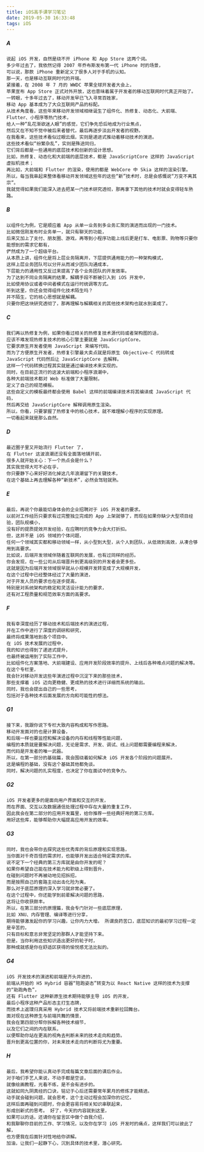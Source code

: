 ```yaml
---
title: iOS高手课学习笔记
date: 2019-05-30 16:33:48
tags: iOS
---
```

##### A

    说起 iOS 开发，自然是绕不开 iPhone 和 App Store 这两个词。
    多少年过去了，我依然记得 2007 年乔布斯发布第一代 iPhone 时的场景，
    可以说，那款 iPhone 重新定义了很多人对于手机的认知。
    那一天，也是移动互联网时代的开端。
    紧接着，在 2008 年 7 月的 WWDC 苹果全球开发者大会上，
    苹果宣布 App Store 正式对外开放，这也意味着属于开发者的移动互联网时代真正开始了。
    一转眼，十多年过去了，移动开发早已飞入寻常百姓家，
    移动 App 基本成为了大众互联网产品的标配。
    从技术角度看，这些年来移动开发领域相继诞生了组件化、热修复、动态化、大前端、Flutter、小程序等热门技术，
    给人一种“乱花渐欲迷人眼”的感觉，它们争先恐后地成为行业焦点，
    然后又在不知不觉中被后来者替代，最后再逐步淡出开发者的视野。
    在我看来，这些技术看似过眼云烟，实则是递进式推动着移动技术的演进。
    这些技术看似“纷繁杂乱”，实则是殊途同归，
    它们背后都是一些通用的底层技术和创新的设计思想。
    比如，热修复、动态化和大前端的底层技术，都是 JavaScriptCore 这样的 JavaScript 虚拟机技术；
    再比如，大前端和 Flutter 的渲染，使用的都是 WebCore 中 Skia 这样的渲染引擎。
    所以，每当我串起来整体看移动开发领域这些年的这些“新”技术时，总是会感慨说“万变不离其宗”。
    我就觉得如果我们能深入进去把某一门技术研究透彻，那再拿下其他的技术时就会变得轻车熟路。
    
##### B

    以组件化为例，它是顺应着 App 从单一业务到多业务汇聚的演进而出现的一门技术。
    比如微信刚发布时业务单一，就只有聊天的功能，
    后来又加上了支付、朋友圈、游戏，再等到小程序功能上线后更是打车、电影票、购物等只要你能想到的需求它都有，
    俨然成为了一个超级平台。
    从本质上讲，组件化是将上层业务隔离开，下层提供通用能力的一种架构模式，
    这样上层业务团队可以分开从而减少团队沟通成本，
    下层能力的通用性又反过来提高了各个业务团队的开发效率。
    为了达到不同业务隔离的结果，解耦手段不断被引入到 iOS 开发中，
    比如使用协议或者中间者模式在运行时统调等方式。
    听到这里，你还会觉得组件化技术陌生吗？
    并不陌生，它的核心思想就是解耦。
    只要你把这块研究透彻了，那再理解与解耦相关的其他技术架构也就水到渠成了。
    
##### C

    我们再以热修复为例，如果你看过相关的热修复技术源代码或者架构图的话，
    应该不难发现热修复技术的核心引擎主要就是 JavaScriptCore，
    它要求原生开发者使用 JavaScript 来编写代码。
    而为了方便原生开发者，热修复引擎最大卖点就是将原生 Objective-C 代码转成 JavaScript 代码然后让 JavaScriptCore 去解释。
    这样一个代码转换过程其实就是通过编译技术来实现的。
    同时，在目前正流行的这波大前端和小程序浪潮中，
    各种大前端技术都对 Web 标准做了大量限制，
    定义了自己的规范模板。
    这些自定义的模板最终都会使用 Babel 这样的前端编译技术将其编译成 JavaScript 代码，
    然后再交给 JavaScriptCore 解释调用原生渲染。
    所以，你看，只要掌握了热修复中的核心技术，就不难理解小程序的实现原理。
    一切看起来就是那么自然。
    
##### D

    最近圈子里又开始流行 Flutter 了，
    在 Flutter 这波浪潮还没有全面落地铺开前，
    很多人就开始关心：下一个热点会是什么？
    其实我觉得大可不必在乎，
    你只要静下心来好好消化掉这几年浪潮留下的关键技术，
    在这个基础上再去理解各种“新技术”，必然会驾轻就熟。
    
##### E

    最后，再说个你最能切身体会的企业招聘对于 iOS 开发者的要求。
    以前对工作经历只要求有过完整独立完成的 App 上架就够了，而现在如果你缺少大型项目经验，团队规模小，
    没有好的提质提效开发经验，在应聘时的竞争力会大打折扣。
    但，这并不是 iOS 领域的个体问题，
    任何一个领域其实都和移动领域一样，从小型到大型，从个人到团队，从低效到高效，从凑合够用到高要求。
    比如说，后端开发领域伴随着互联网的发展，也有过同样的经历。
    你会发现，在一些公司从后端晋升到更高级别的开发者会更多些。
    这就是因为后端开发领域很早就从小规模开发转变成了大规模开发，
    在这个过程中已经整体经过了大量的演进，
    对于开发人员的要求也在逐步提高，
    特别是对系统架构的稳定和灵活设计能力的要求，
    还有对工程质量和规范效率方面的高要求。
    
##### F

    我有幸深度经历了移动技术和后端技术的演进过程，
    并在工作中进行了深度的调研和研究，
    最终将成果落地到各个项目中。
    在 iOS 技术发展的过程中，
    我的知识也得到了递进式提升，
    也最终被运用到了实际工作中，
    比如组件化方案落地、大前端建设、应用开发阶段效率的提升、上线后各种难点问题的解决等。
    在这个专栏里，
    我会针对移动开发这些年演进过程中沉淀下来的那些技术，
    那些支撑着 iOS 迈向更稳健、更成熟的技术进行详细而系统的输出。
    同时，我也会提出自己的一些思考，
    包括对于各种技术后面发展的方向和可能性的想法。
    
##### G1

    接下来，我跟你说下专栏大致内容构成和写作思路。
    移动开发面对的也是计算设备，
    和后端一样也要监控和解决设备的内存和线程等性能问题，
    编程的本质就是要解决问题，无论是需求、开发、调试、线上问题都需要编程来解决，
    而代码是开发者的唯一武器。
    所以，在第一部分的基础篇，我会围绕着如何解决 iOS 开发各个阶段的问题展开。
    这是编程的基础，没有这个基础其他都免谈。
    同时，解决问题的扎实程度，也决定了你在面试中的竞争力。
    
 ##### G2
 
    iOS 开发者更多的是面向用户界面和交互的开发，
    而在界面、交互以及数据通信处理过程中存在大量的重复工作，
    因此我会在第二部分的应用开发篇里，给你推荐一些经典好用的第三方库。
    用好这些库，能够帮助你大幅提高应用开发的效率。
    
##### G3
     
    同时，我也会带你去探究这些优秀库的背后原理和实现思路，
    当你面对千奇百怪的需求时，也能够开发出适合特定需求的库。
    说不定下一个经典的第三方库就是由你开发的呢？
    如果你希望自己能在技术能力和职级上得到晋升，
    在碰到问题时不再被动地见招拆招，
    而是按照自己的套路主动出击化险为夷，
    那么对于底层原理的深入学习就非常必要了。
    在这个过程中，你还能学到前辈解决问题的思路，
    这将让你收获颇丰。
    所以，在第三部分的原理篇，我会专门针对一些底层原理，
    比如 XNU、内存管理、编译等进行分享，
    期待能够激发起你的学习兴趣，让你内力大增。 所谓良药苦口，底层知识的最初学习过程一定是辛苦的，
    只有目标和意志非常坚定的那群人才能坚持下来。
    但是，当你利用这些知识造出更好的轮子时，
    那种成就感是你在舒适区获得的愉悦感无法比拟的。
    
##### G4
    
    iOS 开发技术的演进和前端是齐头并进的，
    前端从开始的 H5 Hybrid 容器“陪跑姿态”转变为以 React Native 这样的技术为支撑的“助跑角色”，
    还有 Flutter 这种新原生技术期待能够主导 iOS 的开发，
    最后小程序这种产品形态主打生态牌，
    而技术上返璞归真采用 Hybrid 技术又将前端技术重新拉回舞台。
    面对现在这种原生与前端共舞的情景，
    我会在第四部分帮你拆解各种技术细节，
    以及它们之间的内在联系，
    以便帮助你站在更高的视角去判断未来的技术走向和趋势。
    晋升到更高位置的你，对未来技术走向的判断将尤为重要。
    
##### H
    
    最后，我希望你能认真动手完成每篇文章后面的课后作业。
    对于咱们手艺人来说，不动手都是空谈，
    就像绘画教程，光看不练，是不会有进步的。
    这就如同九阴真经的口诀，铭记于心后还需要常年累月的修炼才能精进。
    动手就会碰到问题，就会思考，这个主动过程会加深你的记忆，
    这样后面再碰到问题时，你会更容易将相关知识串联起来，
    形成创新式的思考。 好了，今天的内容就到这里，
    如果可以的话，还请你在留言区中做个自我介绍，
    和我聊聊你目前的工作、学习情况，以及你在学习 iOS 开发时的痛点，这样我们可以彼此了解，
    也方便我在后面针对性地给你讲解。
    加油，让我们一起静下心，沉到具体的技术里，潜心研究。
